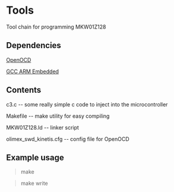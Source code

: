# Tools

Tool chain for programming MKW01Z128

## Dependencies

[OpenOCD](http://openocd.org)

[GCC ARM Embedded](https://launchpad.net/gcc-arm-embedded)

## Contents

c3.c -- some really simple c code to inject into the microcontroller

Makefile -- make utility for easy compiling

MKW01Z128.ld -- linker script

olimex_swd_kinetis.cfg -- config file for OpenOCD

## Example usage

> make

> make write
